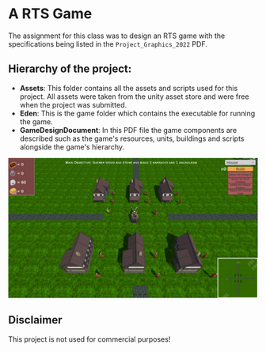 # A RTS Game
The assignment for this class was to design an RTS game with the specifications being listed in the `Project_Graphics_2022` PDF. 

## Hierarchy of the project:
* **Assets**: This folder contains all the assets and scripts used for this project. All assets were taken from the unity asset store and were free when the project was submitted.
* **Eden**: This is the game folder which contains the executable for running the game.
* **GameDesignDocument**: In this PDF file the game components are described such as the game's resources, units, buildings and scripts alongside the game's hierarchy. 

![game_preview.jpg](./_resources/game_preview.jpg)

## **Disclaimer**
This project is not used for commercial purposes!

